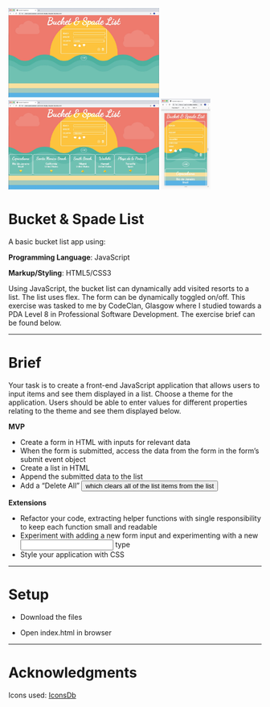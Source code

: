 <img src="https://github.com/CrugBarat/my_files/blob/master/bucket_list3.jpeg" width="300"> <img src="https://github.com/CrugBarat/my_files/blob/master/bucket_list2.jpeg" width="300"> <img src="https://github.com/CrugBarat/my_files/blob/master/bucket_list1.jpeg" height="180">


# Bucket & Spade List

A basic bucket list app using:

**Programming Language**: JavaScript

**Markup/Styling**: HTML5/CSS3

Using JavaScript, the bucket list can dynamically add visited resorts to a list. The list uses flex. The form can be dynamically toggled on/off. This exercise was tasked to me by CodeClan, Glasgow where I studied towards a PDA Level 8 in Professional Software Development. The exercise brief can be found below.

---

# Brief

Your task is to create a front-end JavaScript application that allows users to input items and see them displayed in a list. Choose a theme for the application. Users should be able to enter values for different properties relating to the theme and see them displayed below.

**MVP**

- Create a form in HTML with inputs for relevant data
- When the form is submitted, access the data from the form in the form’s submit event object
- Create a list in HTML
- Append the submitted data to the list
- Add a “Delete All” <button> which clears all of the list items from the list

**Extensions**

- Refactor your code, extracting helper functions with single responsibility to keep each function small and readable
- Experiment with adding a new form input and experimenting with a new <input> type
- Style your application with CSS

---

# Setup

- Download the files

- Open index.html in browser

---

# Acknowledgments

Icons used: [IconsDb](https://www.iconsdb.com/)
